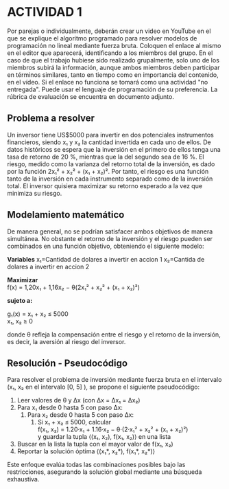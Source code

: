 
# ACTIVIDAD 1
Por parejas o individualmente, deberán crear un video en YouTube en el que se explique el algoritmo programado para resolver modelos de programación no lineal mediante fuerza bruta. Coloquen el enlace al mismo en el editor que aparecerá, identificando a los miembros del grupo. En el caso de que el trabajo hubiese sido realizado grupalmente, solo uno de los miembros subirá la información, aunque ambos miembros deben participar en términos similares, tanto en tiempo como en importancia del contenido, en el vídeo. Si el enlace no funciona se tomará como una actividad "no entregada". Puede usar el lenguaje de programación de su preferencia. La rúbrica de evaluación se encuentra en documento adjunto. 


## Problema a resolver

Un inversor tiene US$5000 para invertir en dos potenciales instrumentos financieros, siendo x₁ y x₂ la cantidad invertida en cada uno de ellos. De datos históricos se espera que la inversión en el primero de ellos tenga una tasa de retorno de 20 %, mientras que la del segundo sea de 16 %. El riesgo, medido como la varianza del retorno total de la inversión, es dado por la función 2x₁² + x₂² + (x₁ + x₂)². Por tanto, el riesgo es una función tanto de la inversión en cada instrumento separado como de la inversión total. El inversor quisiera maximizar su retorno esperado a la vez que minimiza su riesgo.





## Modelamiento matemático

De manera general, no se podrían satisfacer ambos objetivos de manera simultánea. No obstante el retorno de la inversión y el riesgo pueden ser combinados en una función objetivo, obteniendo el siguiente modelo:

**Variables**
x₁=Cantidad de dolares a invertir en accion 1
x₂=Cantida de dolares a invertir en accion 2 

**Maximizar**  
f(x) = 1,20x₁ + 1,16x₂ − θ(2x₁² + x₂² + (x₁ + x₂)²)

**sujeto a:**

g₁(x) = x₁ + x₂ ≤ 5000  
x₁, x₂ ≥ 0  

donde θ refleja la compensación entre el riesgo y el retorno de la inversión, es decir, la aversión al riesgo del inversor.

## Resolución - Pseudocódigo

Para resolver el problema de inversión mediante fuerza bruta en el intervalo (x₁, x₂ en el intervalo [0, 5] ), se propone el siguiente pseudocódigo:

1. Leer valores de θ y Δx (con Δx = Δx₁ = Δx₂)
2. Para x₁ desde 0 hasta 5 con paso Δx:
   1. Para x₂ desde 0 hasta 5 con paso Δx:
      1. Si x₁ + x₂ ≤ 5000, calcular  
         f(x₁, x₂) = 1.20·x₁ + 1.16·x₂ − θ·(2·x₁² + x₂² + (x₁ + x₂)²)  
         y guardar la tupla ⟨(x₁, x₂), f(x₁, x₂)⟩ en una lista
3. Buscar en la lista la tupla con el mayor valor de f(x₁, x₂)
4. Reportar la solución óptima ⟨(x₁*, x₂*), f(x₁*, x₂*)⟩


Este enfoque evalúa todas las combinaciones posibles bajo las restricciones, asegurando la solución global mediante una búsqueda exhaustiva.



